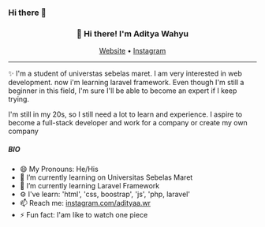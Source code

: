 ### Hi there 👋

<h3 align="center">👋 Hi there! I'm Aditya Wahyu</h3>
<p align="center">
  <a href="https://www.giftegwuenu.dev">Website</a> •
  <a href="https://twitter.com/lauragift_">Instagram</a>
</p>

---
✨ I'm a student of universtas sebelas maret. I am very interested in web development. now i'm learning laravel framework. Even though I'm still a beginner in this field, I'm sure I'll be able to become an expert if I keep trying.

I'm still in my 20s, so I still need a lot to learn and experience. I aspire to become a full-stack developer and work for a company or create my own company 

##### BIO

- 😄 My Pronouns: He/His   
- 🔭 I’m currently learning on Universitas Sebelas Maret
- 🌱 I’m currently learning Laravel Framework
- ⚙️ I've learn: 'html', 'css, boostrap', 'js', 'php, laravel'
- 📫 Reach me: [instagram.com/adityaa.wr](https://instagram.com/adityaa.wr)
- ⚡ Fun fact: I'am like to watch one piece


